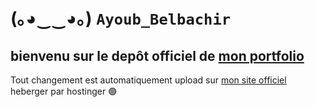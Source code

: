 # (｡◕‿‿◕｡) ```Ayoub_Belbachir```
## bienvenu sur le depôt officiel de [mon portfolio](https://ay-belbachir.github.io/portefolio_Ayoub_Belbachir_SIO_SISR/)
Tout changement est automatiquement upload sur [mon site officiel](https://ayoubbelbachirsisr.fr/) heberger par hostinger 🟢

